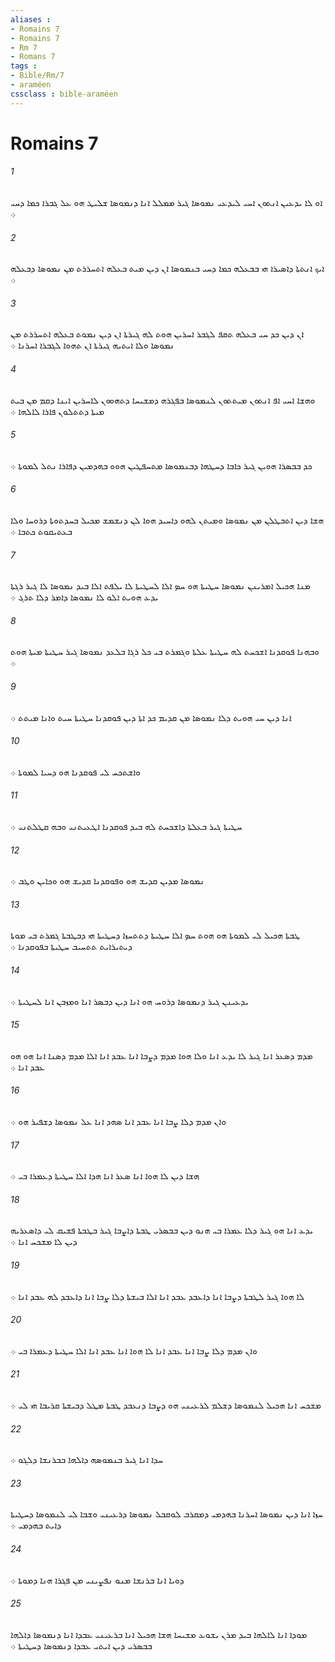 ```yaml
---
aliases : 
- Romains 7
- Romains 7
- Rm 7
- Romans 7
tags : 
- Bible/Rm/7
- araméen
cssclass : bible-araméen
---
```


# Romains 7

###### 1
ܐܘ ܠܐ ܝܕܥܝܢ ܐܢܬܘܢ ܐܚܝ ܠܝܕܥܝ ܢܡܘܤܐ ܓܝܪ ܡܡܠܠ ܐܢܐ ܕܢܡܘܤܐ ܫܠܝܛ ܗܘ ܥܠ ܓܒܪܐ ܟܡܐ ܕܚܝ ܀
###### 2
ܐܝܟ ܐܢܬܬܐ ܕܐܤܝܪܐ ܗܝ ܒܒܥܠܗ ܟܡܐ ܕܚܝ ܒܢܡܘܤܐ ܐܢ ܕܝܢ ܡܝܬ ܒܥܠܗ ܐܬܚܪܪܬ ܡܢ ܢܡܘܤܐ ܕܒܥܠܗ ܀
###### 3
ܐܢ ܕܝܢ ܟܕ ܚܝ ܒܥܠܗ ܬܩܦ ܠܓܒܪ ܐܚܪܝܢ ܗܘܬ ܠܗ ܓܝܪܬܐ ܐܢ ܕܝܢ ܢܡܘܬ ܒܥܠܗ ܐܬܚܪܪܬ ܡܢ ܢܡܘܤܐ ܘܠܐ ܐܝܬܝܗ ܓܝܪܬܐ ܐܢ ܬܗܘܐ ܠܓܒܪܐ ܐܚܪܢܐ ܀
###### 4
ܘܗܫܐ ܐܚܝ ܐܦ ܐܢܬܘܢ ܡܝܬܬܘܢ ܠܢܡܘܤܐ ܒܦܓܪܗ ܕܡܫܝܚܐ ܕܬܗܘܘܢ ܠܐܚܪܝܢ ܐܝܢܐ ܕܩܡ ܡܢ ܒܝܬ ܡܝܬܐ ܕܬܬܠܘܢ ܦܐܪܐ ܠܐܠܗܐ ܀
###### 5
ܟܕ ܒܒܤܪܐ ܗܘܝܢ ܓܝܪ ܟܐܒܐ ܕܚܛܗܐ ܕܒܢܡܘܤܐ ܡܬܚܦܛܝܢ ܗܘܘ ܒܗܕܡܝܢ ܕܦܐܪܐ ܢܬܠ ܠܡܘܬܐ ܀
###### 6
ܗܫܐ ܕܝܢ ܐܬܒܛܠܢ ܡܢ ܢܡܘܤܐ ܘܡܝܬܢ ܠܗܘ ܕܐܚܝܕ ܗܘܐ ܠܢ ܕܢܫܡܫ ܡܟܝܠ ܒܚܕܬܘܬܐ ܕܪܘܚܐ ܘܠܐ ܒܥܬܝܩܘܬ ܟܬܒܐ ܀
###### 7
ܡܢܐ ܗܟܝܠ ܐܡܪܝܢܢ ܢܡܘܤܐ ܚܛܝܬܐ ܗܘ ܚܤ ܐܠܐ ܠܚܛܝܬܐ ܠܐ ܝܠܦܬ ܐܠܐ ܒܝܕ ܢܡܘܤܐ ܠܐ ܓܝܪ ܪܓܬܐ ܝܕܥ ܗܘܝܬ ܐܠܘ ܠܐ ܢܡܘܤܐ ܕܐܡܪ ܕܠܐ ܬܪܓ ܀
###### 8
ܘܒܗܢܐ ܦܘܩܕܢܐ ܐܫܟܚܬ ܠܗ ܚܛܝܬܐ ܥܠܬܐ ܘܓܡܪܬ ܒܝ ܟܠ ܪܓܐ ܒܠܥܕ ܢܡܘܤܐ ܓܝܪ ܚܛܝܬܐ ܡܝܬܐ ܗܘܬ ܀
###### 9
ܐܢܐ ܕܝܢ ܚܝ ܗܘܝܬ ܕܠܐ ܢܡܘܤܐ ܡܢ ܩܕܝܡ ܟܕ ܐܬܐ ܕܝܢ ܦܘܩܕܢܐ ܚܛܝܬܐ ܚܝܬ ܘܐܢܐ ܡܝܬܬ ܀
###### 10
ܘܐܫܬܟܚ ܠܝ ܦܘܩܕܢܐ ܗܘ ܕܚܝܐ ܠܡܘܬܐ ܀
###### 11
ܚܛܝܬܐ ܓܝܪ ܒܥܠܬܐ ܕܐܫܟܚܬ ܠܗ ܒܝܕ ܦܘܩܕܢܐ ܐܛܥܝܬܢܝ ܘܒܗ ܩܛܠܬܢܝ ܀
###### 12
ܢܡܘܤܐ ܡܕܝܢ ܩܕܝܫ ܗܘ ܘܦܘܩܕܢܐ ܩܕܝܫ ܗܘ ܘܟܐܝܢ ܘܛܒ ܀
###### 13
ܛܒܬܐ ܗܟܝܠ ܠܝ ܠܡܘܬܐ ܗܘ ܗܘܬ ܚܤ ܐܠܐ ܚܛܝܬܐ ܕܬܬܚܙܐ ܕܚܛܝܬܐ ܗܝ ܕܒܛܒܬܐ ܓܡܪܬ ܒܝ ܡܘܬܐ ܕܝܬܝܪܐܝܬ ܬܬܚܝܒ ܚܛܝܬܐ ܒܦܘܩܕܢܐ ܀
###### 14
ܝܕܥܝܢܢ ܓܝܪ ܕܢܡܘܤܐ ܕܪܘܚ ܗܘ ܐܢܐ ܕܝܢ ܕܒܤܪ ܐܢܐ ܘܡܙܒܢ ܐܢܐ ܠܚܛܝܬܐ ܀
###### 15
ܡܕܡ ܕܤܥܪ ܐܢܐ ܓܝܪ ܠܐ ܝܕܥ ܐܢܐ ܘܠܐ ܗܘܐ ܡܕܡ ܕܨܒܐ ܐܢܐ ܥܒܕ ܐܢܐ ܐܠܐ ܡܕܡ ܕܤܢܐ ܐܢܐ ܗܘ ܗܘ ܥܒܕ ܐܢܐ ܀
###### 16
ܘܐܢ ܡܕܡ ܕܠܐ ܨܒܐ ܐܢܐ ܥܒܕ ܐܢܐ ܤܗܕ ܐܢܐ ܥܠ ܢܡܘܤܐ ܕܫܦܝܪ ܗܘ ܀
###### 17
ܗܫܐ ܕܝܢ ܠܐ ܗܘܐ ܐܢܐ ܤܥܪ ܐܢܐ ܗܕܐ ܐܠܐ ܚܛܝܬܐ ܕܥܡܪܐ ܒܝ ܀
###### 18
ܝܕܥ ܐܢܐ ܗܘ ܓܝܪ ܕܠܐ ܥܡܪܐ ܒܝ ܗܢܘ ܕܝܢ ܒܒܤܪܝ ܛܒܬܐ ܕܐܨܒܐ ܓܝܪ ܒܛܒܬܐ ܦܫܝܩ ܠܝ ܕܐܤܥܪܝܗ ܕܝܢ ܠܐ ܡܫܟܚ ܐܢܐ ܀
###### 19
ܠܐ ܗܘܐ ܓܝܪ ܠܛܒܬܐ ܕܨܒܐ ܐܢܐ ܕܐܥܒܕ ܥܒܕ ܐܢܐ ܐܠܐ ܒܝܫܬܐ ܕܠܐ ܨܒܐ ܐܢܐ ܕܐܥܒܕ ܠܗ ܥܒܕ ܐܢܐ ܀
###### 20
ܘܐܢ ܡܕܡ ܕܠܐ ܨܒܐ ܐܢܐ ܥܒܕ ܐܢܐ ܠܐ ܗܘܐ ܐܢܐ ܥܒܕ ܐܢܐ ܐܠܐ ܚܛܝܬܐ ܕܥܡܪܐ ܒܝ ܀
###### 21
ܡܫܟܚ ܐܢܐ ܗܟܝܠ ܠܢܡܘܤܐ ܕܫܠܡ ܠܪܥܝܢܝ ܗܘ ܕܨܒܐ ܕܢܥܒܕ ܛܒܬܐ ܡܛܠ ܕܒܝܫܬܐ ܩܪܝܒܐ ܗܝ ܠܝ ܀
###### 22
ܚܕܐ ܐܢܐ ܓܝܪ ܒܢܡܘܤܗ ܕܐܠܗܐ ܒܒܪܢܫܐ ܕܠܓܘ ܀
###### 23
ܚܙܐ ܐܢܐ ܕܝܢ ܢܡܘܤܐ ܐܚܪܢܐ ܒܗܕܡܝ ܕܡܩܪܒ ܠܘܩܒܠ ܢܡܘܤܐ ܕܪܥܝܢܝ ܘܫܒܐ ܠܝ ܠܢܡܘܤܐ ܕܚܛܝܬܐ ܕܐܝܬ ܒܗܕܡܝ ܀
###### 24
ܕܘܝܐ ܐܢܐ ܒܪܢܫܐ ܡܢܘ ܢܦܨܝܢܝ ܡܢ ܦܓܪܐ ܗܢܐ ܕܡܘܬܐ ܀
###### 25
ܡܘܕܐ ܐܢܐ ܠܐܠܗܐ ܒܝܕ ܡܪܢ ܝܫܘܥ ܡܫܝܚܐ ܗܫܐ ܗܟܝܠ ܐܢܐ ܒܪܥܝܢܝ ܥܒܕܐ ܐܢܐ ܕܢܡܘܤܐ ܕܐܠܗܐ ܒܒܤܪܝ ܕܝܢ ܐܝܬܝ ܥܒܕܐ ܕܢܡܘܤܐ ܕܚܛܝܬܐ ܀
